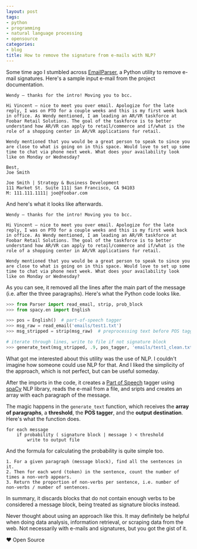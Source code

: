 ```yaml
---
layout: post
tags:
- python
- programming
- natural language processing
- opensource
categories:
- blog
title: How to remove the signature from e-mails with NLP?
---
```


Some time ago I stumbled across [EmailParser](https://github.com/mynameisvinn/EmailParser), a Python utility to remove e-mail signatures. Here's a sample input e-mail from the project documentation.

```text
Wendy – thanks for the intro! Moving you to bcc.
 
Hi Vincent – nice to meet you over email. Apologize for the late reply, I was on PTO for a couple weeks and this is my first week back in office. As Wendy mentioned, I am leading an AR/VR taskforce at Foobar Retail Solutions. The goal of the taskforce is to better understand how AR/VR can apply to retail/commerce and if/what is the role of a shopping center in AR/VR applications for retail.
 
Wendy mentioned that you would be a great person to speak to since you are close to what is going on in this space. Would love to set up some time to chat via phone next week. What does your availability look like on Monday or Wednesday?
 
Best,
Joe Smith
 
Joe Smith | Strategy & Business Development
111 Market St. Suite 111| San Francisco, CA 94103
M: 111.111.1111| joe@foobar.com
```

And here's what it looks like afterwards.

```text
Wendy – thanks for the intro! Moving you to bcc.
 
Hi Vincent – nice to meet you over email. Apologize for the late reply, I was on PTO for a couple weeks and this is my first week back in office. As Wendy mentioned, I am leading an AR/VR taskforce at Foobar Retail Solutions. The goal of the taskforce is to better understand how AR/VR can apply to retail/commerce and if/what is the role of a shopping center in AR/VR applications for retail.
 
Wendy mentioned that you would be a great person to speak to since you are close to what is going on in this space. Would love to set up some time to chat via phone next week. What does your availability look like on Monday or Wednesday?
```

As you can see, it removed all the lines after the main part of the message (i.e. after the three paragraphs). Here's what the Python code looks like.

```python
>>> from Parser import read_email, strip, prob_block
>>> from spacy.en import English 

>>> pos = English()  # part-of-speech tagger
>>> msg_raw = read_email('emails/test1.txt')
>>> msg_stripped = strip(msg_raw)  # preprocessing text before POS tagging

# iterate through lines, write to file if not signature block
>>> generate_text(msg_stripped, .9, pos_tagger, 'emails/test1_clean.txt') 
```

What got me interested about this utility was the use of NLP. I couldn't imagine how someone could use NLP for that. And I liked the simplicity of the approach, which is not perfect, but can be useful someday.

After the imports in the code, it creates a [Part of Speech](https://en.wikipedia.org/wiki/Part_of_speech) tagger using [spaCy](https://spacy.io/) NLP library, reads the e-mail from a file, and sripts and creates an array with each paragraph of the message.

The magic happens in the `generate_text` function, which receives the **array of paragraphs**, a **threshold**, the **POS tagger**, and the **output destination**. Here's what the function does.

```text
for each message
    if probability ( signature block | message ) < threshold
        write to output file
```

And the formula for calculating the probability is quite simple too.

```text
1. For a given paragraph (message block), find all the sentences in it.
2. Then for each word (token) in the sentence, count the number of times a non-verb appears.
3. Return the proportion of non-verbs per sentence, i.e. number of non-verbs / number of sentences.
```

In summary, it discards blocks that do not contain enough verbs to be considered a message block, being treated as signature blocks instead.

Never thought about using an approach like this. It may definitely be helpful when doing data analysis, information retrieval, or scraping data from the web. Not necessarily with e-mails and signatures, but you got the gist of it.

&hearts; Open Source
